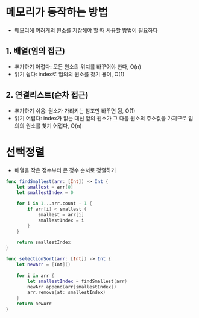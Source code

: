 # 메모리가 동작하는 방법
- 메모리에 여러개의 원소를 저장해야 할 때 사용할 방법이 필요하다

## 1. 배열(임의 접근)
- 추가하기 어렵다: 모든 원소의 위치를 바꾸어야 한다, O(n)
- 읽기 쉽다: index로 임의의 원소를 찾기 용이, O(1)

## 2. 연결리스트(순차 접근)
- 추가하기 쉬움: 원소가 가리키는 참조만 바꾸면 됨, O(1)
- 읽기 어렵다: index가 없는 대신 앞의 원소가 그 다음 원소의 주소값을 가지므로 임의의 원소를 찾기 어렵다, O(n)

# 선택정렬
- 배열을 작은 정수부터 큰 정수 순서로 정렬하기

```swift
func findSmallest(arr: [Int]) -> Int {
    let smallest = arr[0]
    let smallestIndex = 0

    for i in 1...arr.count - 1 {
        if arr[i] < smallest {
            smallest = arr[i]
            smallestIndex = i
        }
    }

    return smallestIndex
}

func selectionSort(arr: [Int]) -> Int {
    let newArr = [Int]()
    
    for i in arr {
        let smallestIndex = findSmallest(arr)
        newArr.append(arr[smallestIndex])
        arr.remove(at: smallestIndex)
    }
    return newArr
}
```
